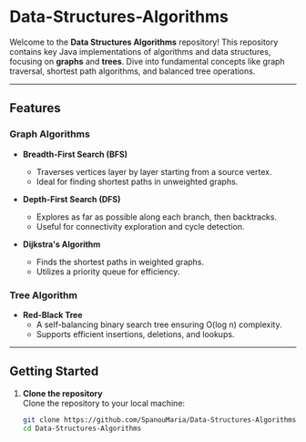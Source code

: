 # Data-Structures-Algorithms

Welcome to the **Data Structures Algorithms** repository! This repository contains key Java implementations of algorithms and data structures, focusing on **graphs** and **trees**. Dive into fundamental concepts like graph traversal, shortest path algorithms, and balanced tree operations.

---

## Features

### Graph Algorithms
- **Breadth-First Search (BFS)**  
  - Traverses vertices layer by layer starting from a source vertex.  
  - Ideal for finding shortest paths in unweighted graphs.

- **Depth-First Search (DFS)**  
  - Explores as far as possible along each branch, then backtracks.  
  - Useful for connectivity exploration and cycle detection.

- **Dijkstra's Algorithm**  
  - Finds the shortest paths in weighted graphs.  
  - Utilizes a priority queue for efficiency.

### Tree Algorithm
- **Red-Black Tree**  
  - A self-balancing binary search tree ensuring O(log n) complexity.  
  - Supports efficient insertions, deletions, and lookups.

---

## Getting Started

1. **Clone the repository**  
   Clone the repository to your local machine:
   ```bash
   git clone https://github.com/SpanouMaria/Data-Structures-Algorithms.git
   cd Data-Structures-Algorithms
